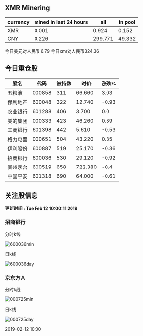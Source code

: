 ## XMR Minering

|currency|mined in last 24 hours|all|in pool|
|---|---|---|---|
|XMR|0.001|0.924|0.152|
|CNY|0.226|299.771|49.332|

今日美元对人民币 6.79	今日xmr对人民币324.36


## 今日重仓股 

|股名|代码|被持数|时价|涨跌%|
|---|---|---|---|---|
|五粮液|000858|311|66.660|3.03|
|保利地产|600048|322|12.740|-0.93|
|农业银行|601288|406|3.700|0.0|
|美的集团|000333|423|46.260|0.39|
|工商银行|601398|442|5.610|-0.53|
|格力电器|000651|504|43.220|0.35|
|伊利股份|600887|519|25.170|-0.36|
|招商银行|600036|530|29.120|-0.92|
|贵州茅台|600519|658|722.380|-0.4|
|中国平安|601318|690|64.000|-0.61|

## 关注股信息
**更新时间 : Tue Feb 12 10:00:11 2019**
### 招商银行 
分时k线

![600036min](http://image.sinajs.cn/newchart/min/n/sh600036.gif)

日k线

![600036day](http://image.sinajs.cn/newchart/daily/n/sh600036.gif)

### 京东方Ａ 
分时k线

![000725min](http://image.sinajs.cn/newchart/min/n/sz000725.gif)

日k线

![000725day](http://image.sinajs.cn/newchart/daily/n/sz000725.gif)

2019-02-12 10:00